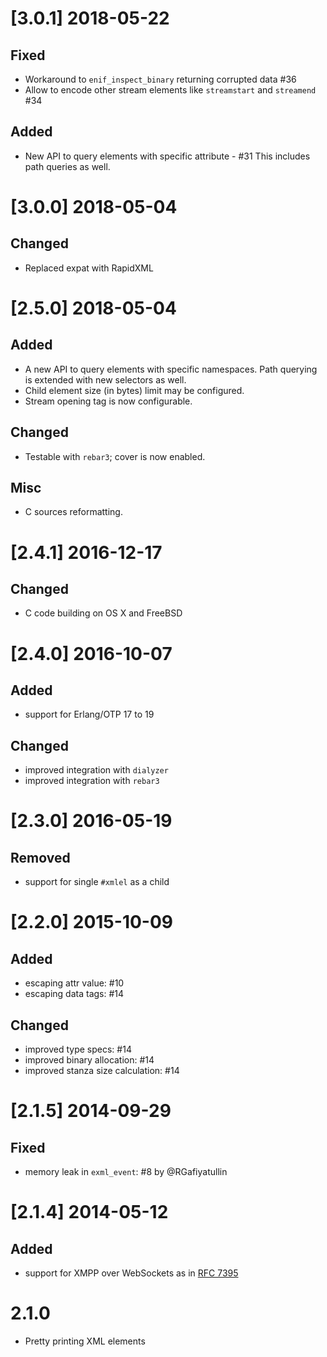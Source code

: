 # [3.0.1] 2018-05-22

## Fixed

* Workaround to `enif_inspect_binary` returning corrupted data #36
* Allow to encode other stream elements like `streamstart` and `streamend` #34

## Added

* New API to query elements with specific attribute - #31
  This includes path queries as well.

# [3.0.0] 2018-05-04

## Changed

* Replaced expat with RapidXML

# [2.5.0] 2018-05-04

## Added

* A new API to query elements with specific namespaces. Path querying is extended with new selectors as well.
* Child element size (in bytes) limit may be configured.
* Stream opening tag is now configurable.

## Changed

* Testable with `rebar3`; cover is now enabled.

## Misc

* C sources reformatting.

# [2.4.1] 2016-12-17

## Changed

- C code building on OS X and FreeBSD

# [2.4.0] 2016-10-07

## Added

- support for Erlang/OTP 17 to 19

## Changed

- improved integration with `dialyzer`
- improved integration with `rebar3`

# [2.3.0] 2016-05-19

## Removed

- support for single `#xmlel` as a child

# [2.2.0] 2015-10-09

## Added

- escaping attr value: #10
- escaping data tags: #14

## Changed

- improved type specs: #14
- improved binary allocation: #14
- improved stanza size calculation: #14

# [2.1.5] 2014-09-29

## Fixed

- memory leak in `exml_event`: #8 by @RGafiyatullin

# [2.1.4] 2014-05-12

## Added

- support for XMPP over WebSockets as in [RFC 7395](https://tools.ietf.org/html/rfc7395)

# 2.1.0

- Pretty printing XML elements
